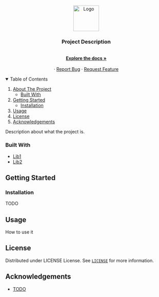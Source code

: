 <!-- PROJECT LOGO -->
<br />
<p align="center">
  <a href="https://github.com/RaphGL/ProjectName">
    <img src="logo.png" alt="Logo" height="80">
  </a>

  <h3 align="center">Project Description</h3>
  <p align="center">
    <br />
    <a href="https://github.com/RaphGL/ProjectName"><strong>Explore the docs »</strong></a>
    <br />
    <br />
    ·
    <a href="https://github.com/RaphGL/ProjectName/issues">Report Bug</a>
    ·
    <a href="https://github.com/RaphGL/ProjectName/issues">Request Feature</a>
  </p>
</p>

<!-- TABLE OF CONTENTS -->
<details open="open">
  <summary>Table of Contents</summary>
  <ol>
    <li>
      <a href="#about-the-project">About The Project</a>
      <ul>
        <li><a href="#built-with">Built With</a></li>
      </ul>
    </li>
    <li>
      <a href="#getting-started">Getting Started</a>
      <ul>
        <li><a href="#installation">Installation</a></li>
      </ul>
    </li>
    <li><a href="#usage">Usage</a></li>
    <li><a href="#license">License</a></li>
    <li><a href="#acknowledgements">Acknowledgements</a></li>
  </ol>
</details>

<!-- ABOUT THE PROJECT -->

Description about what the project is.


### Built With

- [Lib1](link.com)
- [Lib2](link.com)

<!-- GETTING STARTED -->

## Getting Started

### Installation

TODO

<!-- USAGE EXAMPLES -->

## Usage

How to use it

<!-- LICENSE -->

## License

Distributed under LICENSE License. See [`LICENSE`](https://github.com/RaphGL/ProjectName/blob/main/LICENSE) for more information.

<!-- ACKNOWLEDGEMENTS -->

## Acknowledgements

- [TODO]()
